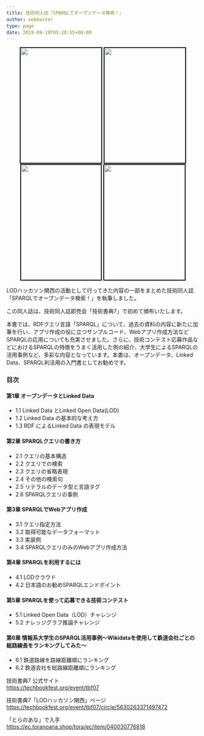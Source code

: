 ```yaml
---
title: 技術同人誌『SPARQLでオープンデータ検索！』
author: webmaster
type: page
date: 2019-09-19T05:28:55+00:00
---
```


<center>
  <img class="size-medium wp-image-907" style="border: 2px solid #000;" src="/wp-content/uploads/2019/09/lodosaka-sparql-manual-01-211x300.jpg" alt="" width="211" height="300" srcset="/wp-content/uploads/2019/09/lodosaka-sparql-manual-01-211x300.jpg 211w, /wp-content/uploads/2019/09/lodosaka-sparql-manual-01.jpg 500w" sizes="(max-width: 211px) 100vw, 211px" /> <img class="size-medium wp-image-908" style="border: 2px solid #000;" src="/wp-content/uploads/2019/09/lodosaka-sparql-manual-02-211x300.jpg" alt="" width="211" height="300" srcset="/wp-content/uploads/2019/09/lodosaka-sparql-manual-02-211x300.jpg 211w, /wp-content/uploads/2019/09/lodosaka-sparql-manual-02.jpg 500w" sizes="(max-width: 211px) 100vw, 211px" />
</center>

<center>
  <img class="size-medium wp-image-909" style="border: 2px solid #000;" src="/wp-content/uploads/2019/09/lodosaka-sparql-manual-03-209x300.jpg" alt="" width="209" height="300" srcset="/wp-content/uploads/2019/09/lodosaka-sparql-manual-03-209x300.jpg 209w, /wp-content/uploads/2019/09/lodosaka-sparql-manual-03.jpg 500w" sizes="(max-width: 209px) 100vw, 209px" /> <img class="size-medium wp-image-910" style="border: 2px solid #000;" src="/wp-content/uploads/2019/09/lodosaka-sparql-manual-04-211x300.jpg" alt="" width="211" height="300" srcset="/wp-content/uploads/2019/09/lodosaka-sparql-manual-04-211x300.jpg 211w, /wp-content/uploads/2019/09/lodosaka-sparql-manual-04.jpg 513w" sizes="(max-width: 211px) 100vw, 211px" />
</center>


LODハッカソン関西の活動として行ってきた内容の一部をまとめた技術同人誌「SPARQLでオープンデータ検索！」を執筆しました。

  
この同人誌は、技術同人誌即売会「技術書典7」で初めて頒布いたします。

本書では、RDFクエリ言語「SPARQL」について、過去の資料の内容に新たに加筆を行い、アプリ作成の役に立つサンプルコード、Webアプリ作成方法などSPARQLの応用についても充実させました。さらに、技術コンテスト応募作品などにおけるSPARQLの特徴をうまく活用した例の紹介、大学生によるSPARQLの活用事例など、多彩な内容となっています。本書は、オープンデータ、Linked Data、SPARQL利活用の入門書としてお勧めです。

### 目次

#### 第1章 オープンデータとLinked Data

+ 1.1 Linked Data とLinked Open Data(LOD)  
+ 1.2 Linked Data の基本的な考え方  
+ 1.3 RDF によるLinked Data の表現モデル

#### 第2章 SPARQLクエリの書き方

+ 2.1 クエリの基本構造  
+ 2.2 クエリでの検索  
+ 2.3 クエリの省略表現  
+ 2.4 その他の検索句  
+ 2.5 リテラルのデータ型と言語タグ  
+ 2.6 SPARQLクエリの事例

#### 第3章 SPARQLでWebアプリ作成

+ 3.1 クエリ指定方法  
+ 3.2 取得可能なデータフォーマット  
+ 3.3 実装例  
+ 3.4 SPARQLクエリのみのWebアプリ作成方法

#### 第4章 SPARQLを利用するには

+ 4.1 LODクラウド  
+ 4.2 日本語のお勧めSPARQLエンドポイント

#### 第5章 SPARQLを使って応募できる技術コンテスト

+ 5.1 Linked Open Data（LOD）チャレンジ  
+ 5.2 ナレッジグラフ推論チャレンジ

#### 第6章 情報系大学生のSPARQL活用事例〜Wikidataを使用して鉄道会社ごとの総路線長をランキングしてみた〜

+ 6.1 鉄道路線を路線距離順にランキング  
+ 6.2 鉄道会社を総路線距離順にランキング

技術書典7 公式サイト  
<https://techbookfest.org/event/tbf07>

技術書典7「LODハッカソン関西」ページ  
<https://techbookfest.org/event/tbf07/circle/5630263371497472>

「とらのあな」で入手  
<https://ec.toranoana.shop/tora/ec/item/040030776818>

&nbsp;